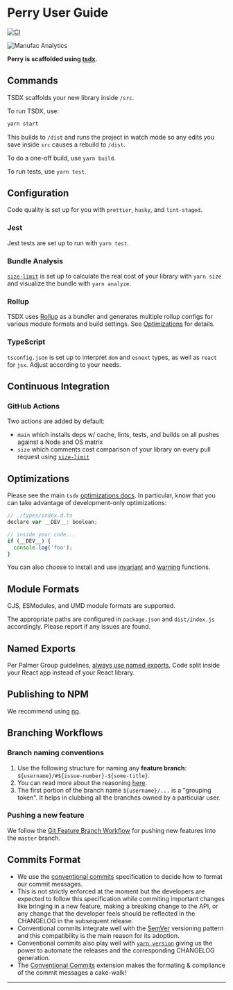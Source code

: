 # Perry User Guide

[![CI](https://github.com/manufac-analytics/perry/actions/workflows/main.yml/badge.svg)](https://github.com/manufac-analytics/perry/actions/workflows/main.yml)

![Manufac Analytics](https://manufac-analytics-images.s3.ap-south-1.amazonaws.com/logos/creatives/computer-1920.png)

**Perry is scaffolded using [tsdx](https://github.com/formium/tsdx#readme).**

## Commands

TSDX scaffolds your new library inside `/src`.

To run TSDX, use:

```bash
yarn start
```

This builds to `/dist` and runs the project in watch mode so any edits you save inside `src` causes a rebuild to `/dist`.

To do a one-off build, use `yarn build`.

To run tests, use `yarn test`.

## Configuration

Code quality is set up for you with `prettier`, `husky`, and `lint-staged`.

### Jest

Jest tests are set up to run with `yarn test`.

### Bundle Analysis

[`size-limit`](https://github.com/ai/size-limit) is set up to calculate the real cost of your library with `yarn size` and visualize the bundle with `yarn analyze`.

### Rollup

TSDX uses [Rollup](https://rollupjs.org) as a bundler and generates multiple rollup configs for various module formats and build settings. See [Optimizations](#optimizations) for details.

### TypeScript

`tsconfig.json` is set up to interpret `dom` and `esnext` types, as well as `react` for `jsx`. Adjust according to your needs.

## Continuous Integration

### GitHub Actions

Two actions are added by default:

- `main` which installs deps w/ cache, lints, tests, and builds on all pushes against a Node and OS matrix
- `size` which comments cost comparison of your library on every pull request using [`size-limit`](https://github.com/ai/size-limit)

## Optimizations

Please see the main `tsdx` [optimizations docs](https://github.com/palmerhq/tsdx#optimizations). In particular, know that you can take advantage of development-only optimizations:

```js
// ./types/index.d.ts
declare var __DEV__: boolean;

// inside your code...
if (__DEV__) {
  console.log('foo');
}
```

You can also choose to install and use [invariant](https://github.com/palmerhq/tsdx#invariant) and [warning](https://github.com/palmerhq/tsdx#warning) functions.

## Module Formats

CJS, ESModules, and UMD module formats are supported.

The appropriate paths are configured in `package.json` and `dist/index.js` accordingly. Please report if any issues are found.

## Named Exports

Per Palmer Group guidelines, [always use named exports.](https://github.com/palmerhq/typescript#exports) Code split inside your React app instead of your React library.

## Publishing to NPM

We recommend using [np](https://github.com/sindresorhus/np).

## Branching Workflows

### Branch naming conventions

1. Use the following structure for naming any **feature branch**: `${username}/#${issue-number}-${some-title}`.
2. You can read more about the reasoning [here](https://deepsource.io/blog/git-branch-naming-conventions/).
3. The first portion of the branch name `${username}/...` is a "grouping token". It helps in clubbing all the branches owned by a particular user.

### Pushing a new feature

We follow the [Git Feature Branch Workflow](https://www.atlassian.com/git/tutorials/comparing-workflows/feature-branch-workflow) for pushing new features into the `master` branch.

## Commits Format

- We use the [conventional commits](https://www.conventionalcommits.org/en/v1.0.0/) specification to decide how to format our commit messages.
- This is not strictly enforced at the moment but the developers are expected to follow this specification while commiting important changes like bringing in a new feature, making a breaking change to the API, or any change that the developer feels should be reflected in the CHANGELOG in the subsequent release.
- Conventional commits integrate well with the [SemVer](https://semver.org/) versioning pattern and this compatibility is the main reason for its adoption.
- Conventional commits also play well with [`yarn version`](https://classic.yarnpkg.com/en/docs/cli/version/) giving us the power to automate the releases and the corresponding CHANGELOG generation.
- The [Conventional Commits](https://marketplace.visualstudio.com/items?itemName=vivaxy.vscode-conventional-commits) extension makes the formating & compliance of the commit messages a cake-walk!

---
